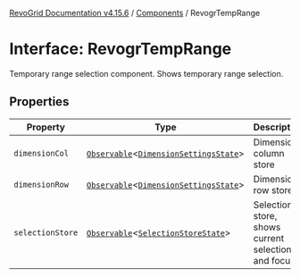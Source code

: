 [RevoGrid Documentation v4.15.6](README.md) / [Components](Namespace.Components.md) / RevogrTempRange

# Interface: RevogrTempRange

Temporary range selection component. Shows temporary range selection.

## Properties

| Property | Type | Description | Defined in |
| ------ | ------ | ------ | ------ |
| `dimensionCol` | [`Observable`](TypeAlias.Observable.md)\<[`DimensionSettingsState`](Interface.DimensionSettingsState.md)\> | Dimension column store | [src/components.d.ts:706](https://github.com/revolist/revogrid/blob/8ab186c1ae2faee97d25784acff6dbf4187524f8/src/components.d.ts#L706) |
| `dimensionRow` | [`Observable`](TypeAlias.Observable.md)\<[`DimensionSettingsState`](Interface.DimensionSettingsState.md)\> | Dimension row store | [src/components.d.ts:710](https://github.com/revolist/revogrid/blob/8ab186c1ae2faee97d25784acff6dbf4187524f8/src/components.d.ts#L710) |
| `selectionStore` | [`Observable`](TypeAlias.Observable.md)\<[`SelectionStoreState`](TypeAlias.SelectionStoreState.md)\> | Selection store, shows current selection and focus | [src/components.d.ts:714](https://github.com/revolist/revogrid/blob/8ab186c1ae2faee97d25784acff6dbf4187524f8/src/components.d.ts#L714) |

